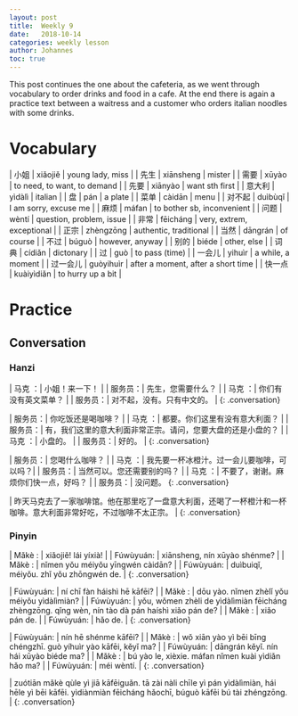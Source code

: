 ```yaml
---
layout: post
title:  Weekly 9
date:   2018-10-14
categories: weekly lesson
author: Johannes
toc: true
---
```


This post continues the one about the cafeteria, as we went through vocabulary to order
drinks and food in a cafe. At the end there is again a practice text between a waitress
and a customer who orders italian noodles with some drinks.

# Vocabulary

| 小姐     | xiǎojiě    | young lady, miss                   |
| 先生     | xiānsheng  | mister                             |
| 需要     | xūyào      | to need, to want, to demand        |
| 先要     | xiānyào    | want sth first                     |
| 意大利   | yìdàlì     | italian                            |
| 盘       | pán        | a plate                            |
| 菜单     | càidān     | menu                               |
| 对不起   | duìbùqǐ    | I am sorry, excuse me              |
| 麻烦     | máfan      | to bother sb, inconvenient         |
| 问题     | wèntí      | question, problem, issue           |
| 非常     | fēicháng   | very, extrem, exceptional          |
| 正宗     | zhèngzōng  | authentic, traditional             |
| 当然     | dāngrán    | of course                          |
| 不过     | búguò      | however, anyway                    |
| 别的     | biéde      | other, else                        |
| 词典     | cídiǎn     | dictonary                          |
| 过       | guò        | to pass (time)                     |
| 一会儿   | yihuìr     | a while, a moment                  |
| 过一会儿 | guòyihuìr  | after a moment, after a short time |
| 快一点   | kuàiyìdiǎn | to hurry up a bit                  |

# Practice
## Conversation
### Hanzi

| 马克  ：| 小姐！来一下！             |
| 服务员：| 先生，您需要什么？         |
| 马克  ：| 你们有没有英文菜单？       |
| 服务员：| 对不起，没有。只有中文的。 |
{: .conversation}

| 服务员：| 你吃饭还是喝咖啡？                                           |
| 马克  ：| 都要。你们这里有没有意大利面？                               |
| 服务员：| 有，我们这里的意大利面非常正宗。请问，您要大盘的还是小盘的？ |
| 马克  ：| 小盘的。                                                     |
| 服务员：| 好的。                                                       |
{: .conversation}

| 服务员：| 您喝什么咖啡？                            |
| 马克  ：| 我先要一杯冰橙汁。过一会儿要咖啡，可以吗？|
| 服务员：| 当然可以。您还需要别的吗？                |
| 马克  ：| 不要了，谢谢。麻烦你们快一点，好吗？      |
| 服务员：| 没问题。
{: .conversation}

| 昨天马克去了一家咖啡馆。他在那里吃了一盘意大利面，还喝了一杯橙汁和一杯咖啡。意大利面非常好吃，不过咖啡不太正宗。 |
{: .conversation}

### Pinyin

| Mǎkè    : | xiǎojiě! lái yíxià!                    |
| Fúwùyuán: | xiānsheng, nín xūyào shénme?           |
| Mǎkè    : | nǐmen yǒu méiyǒu yīngwén càidān?       |
| Fúwùyuán: | duìbuiqǐ, méiyǒu. zhǐ yǒu zhōngwén de. |
{: .conversation}

| Fúwùyuán: | ní chī fàn háishì hē kāfēi?                                                                     |
| Mǎkè    : | dōu yào. nǐmen zhèlǐ yǒu méiyǒu yìdàlìmiàn?                                                     |
| Fúwùyuán: | yǒu, wǒmen zhèli de yìdàlìmiàn fēicháng zhèngzōng. qǐng wèn, nín tào dà pán haíshì xiǎo pán de? |
| Mǎkè    : | xiǎo pán de.                                                                                    |
| Fúwùyuán: | hǎo de.                                                                                         |
{: .conversation}

| Fúwùyuán: | nín hē shénme kāfēi?                                             |
| Mǎkè    : | wǒ xiān yào yì bēi bīng chéngzhī. guò yíhuìr yào kāfēi, kěyǐ ma? |
| Fúwùyuán: | dāngrán kěyǐ. nín hái xūyào biéde ma?                            |
| Mǎkè    : | bú yào le, xièxie. máfan nǐmen kuài yìdiǎn hǎo ma?               |
| Fúwùyuán: | méi wèntí.                                                       |
{: .conversation}

| zuótiān mǎkè qùle yì jiā kāfēiguǎn. tā zài nàli chīle yì pán yìdàlìmiàn, hái hēle yì bēi kāfēi. yìdiànmiàn fēicháng hǎochī, búguò kāfēi bú tài zhéngzōng. |
{: .conversation}
